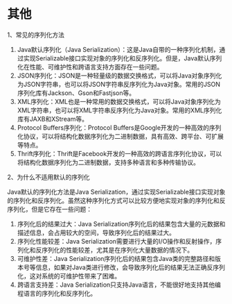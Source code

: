 # 其他

1、常见的序列化方法

1. Java默认序列化（Java Serialization）：这是Java自带的一种序列化机制，通过实现Serializable接口实现对象的序列化和反序列化。但是，Java默认序列化在性能、可维护性和跨语言支持方面存在一些问题。
2. JSON序列化：JSON是一种轻量级的数据交换格式，可以将Java对象序列化为JSON字符串，也可以将JSON字符串反序列化为Java对象。常用的JSON序列化库有Jackson、Gson和Fastjson等。
3. XML序列化：XML也是一种常用的数据交换格式，可以将Java对象序列化为XML字符串，也可以将XML字符串反序列化为Java对象。常用的XML序列化库有JAXB和XStream等。
4. Protocol Buffers序列化：Protocol Buffers是Google开发的一种高效的序列化协议，可以将结构化数据序列化为二进制数据，具有高效、跨平台、可扩展等特点。
5. Thrift序列化：Thrift是Facebook开发的一种高效的跨语言序列化协议，可以将结构化数据序列化为二进制数据，支持多种语言和多种传输协议。

2、为什么不适用默认的序列化

Java默认的序列化方法是Java Serialization，通过实现Serializable接口实现对象的序列化和反序列化。虽然这种序列化方式可以比较方便地实现对象的序列化和反序列化，但是它存在一些问题：

1. 序列化后的结果过大：Java Serialization序列化后的结果包含大量的元数据和描述信息，会占用较大的空间，导致序列化后的结果过大。
2. 序列化性能较差：Java Serialization需要进行大量的I/O操作和反射操作，序列化和反序列化的性能较差，尤其是在序列化大量数据的情况下。
3. 可维护性差：Java Serialization序列化后的结果包含Java类的完整路径和版本号等信息，如果对Java类进行修改，会导致序列化后的结果无法正确反序列化，这对系统的可维护性带来了困难。
4. 跨语言支持差：Java Serialization只支持Java语言，不能很好地支持其他编程语言的序列化和反序列化。
